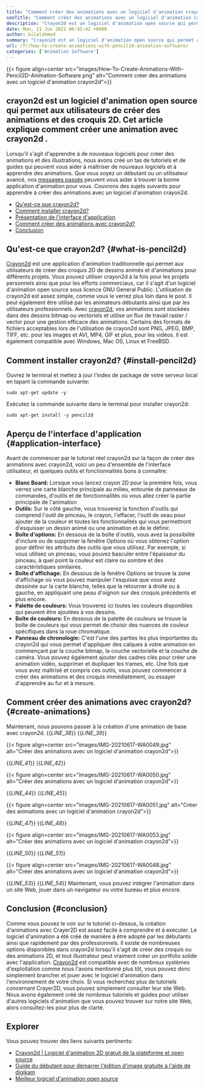 ```yaml
---
title: "Comment créer des animations avec un logiciel d'animation crayon2d" 
seoTitle: "Comment créer des animations avec un logiciel d'animation crayon2d" 
description: "Crayon2d est un logiciel d'animation open source qui permet aux utilisateurs de créer des animations et des croquis 2D. Cet article explique comment créer une animation avec crayon2d." 
date: Mon, 21 Jun 2021 06:45:42 +0000
author: bilalahmed
summary: "Crayon2d est un logiciel d'animation open source qui permet aux utilisateurs de créer des animations et des croquis 2D. Cet article explique comment créer une animation avec crayon2d." 
url: /fr/how-to-create-animations-with-pencil2d-animation-software/
categories: ['Animation Software']
---
```


{{< figure align=center src="images/How-To-Create-Animations-With-Pencil2D-Animation-Software.png" alt="Comment créer des animations avec un logiciel d'animation crayon2d">}}


## **crayon2d est un logiciel d'animation open source qui permet aux utilisateurs de créer des animations et des croquis 2D. Cet article explique comment créer une animation avec crayon2d** .
Lorsqu'il s'agit d'apprendre à de nouveaux logiciels pour créer des animations et des illustrations, nous avons créé un tas de tutoriels et de guides qui peuvent vous aider à maîtriser de nouveaux logiciels et à apprendre des animations. Que vous soyez un débutant ou un utilisateur avancé, nos [messages passés][1] peuvent vous aider à trouver la bonne application d'animation pour vous. Couvrons des sujets suivants pour apprendre à créer des animations avec un logiciel d'animation crayon2d.
  * [Qu'est-ce que crayon2d?][2]
  * [Comment installer crayon2d?][3]
  * [Présentation de l'interface d'application][4]
  * [Comment créer des animations avec crayon2d?][5]
  * [Conclusion][6]

## Qu'est-ce que crayon2d? {#what-is-pencil2d}

[Crayon2d][7] est une application d'animation traditionnelle qui permet aux utilisateurs de créer des croquis 2D de dessins animés et d'animations pour différents projets. Vous pouvez utiliser crayon2d à la fois pour les projets personnels ainsi que pour les efforts commerciaux, car il s'agit d'un logiciel d'animation open source sous licence GNU General Public. L'utilisation de crayon2d est assez simple, comme vous le verrez plus loin dans le post. Il peut également être utilisé par les animateurs débutants ainsi que par les utilisateurs professionnels.
Avec [crayon2d][7], vos animations sont stockées dans des dessins bitmap ou vectoriels et utilise un flux de travail raster / vector pour une gestion efficace des animations. Certains des formats de fichiers acceptables lors de l'utilisation de crayon2d sont PNG, JPEG, BMP, TIFF, etc. pour les images et AVI, MP4, GIF et plus, pour les vidéos. Il est également compatible avec Windows, Mac OS, Linux et FreeBSD.

## Comment installer crayon2d? {#install-pencil2d}

Ouvrez le terminal et mettez à jour l'index de package de votre serveur local en tapant la commande suivante:
```
sudo apt-get update -y

```
Exécutez la commande suivante dans le terminal pour installer crayon2d:
```
sudo apt-get install -y pencil2d

```

## Aperçu de l'interface d'application {#application-interface}

Avant de commencer par le tutoriel réel crayon2d sur la façon de créer des animations avec crayon2d, voici un peu d'ensemble de l'interface utilisateur, et quelques outils et fonctionnalités bons à connaître:
  * **Blanc Board:**  Lorsque vous lancez crayon 2D pour la première fois, vous verrez une carte blanche principale au milieu, entourée de panneaux de commandes, d'outils et de fonctionnalités où vous allez créer la partie principale de l'animation
  * **Outils:**  Sur le côté gauche, vous trouverez la fonction d'outils qui comprend l'outil de pinceau, le crayon, l'effacer, l'outil de seau pour ajouter de la couleur et toutes les fonctionnalités qui vous permettront d'esquisser un dessin animé ou une animation et de le définir.
  * **Boîte d'options:**  En dessous de la boîte d'outils, vous avez la possibilité d'inclure ou de supprimer la fenêtre Options où vous obtenez l'option pour définir les attributs des outils que vous utilisez. Par exemple, si vous utilisez un pinceau, vous pouvez basculer entre l'épaisseur du pinceau, à quel point la couleur est claire ou sombre et des caractéristiques similaires.
  * **Boîte d'affichage:**  En dessous de la fenêtre Options se trouve la zone d'affichage où vous pouvez manipuler l'esquisse que vous avez dessinée sur la carte blanche, telles que la retourner à droite ou à gauche, en appliquant une peau d'oignon sur des croquis précédents et plus encore.
  * **Palette de couleurs:**  Vous trouverez ici toutes les couleurs disponibles qui peuvent être ajoutées à vos dessins.
  * **Boîte de couleurs:**  En dessous de la palette de couleurs se trouve la boîte de couleurs qui vous permet de choisir des nuances de couleur spécifiques dans la roue chromatique.
  * **Panneau de chronologie:**  C'est l'une des parties les plus importantes du crayon2d qui vous permet d'appliquer des calques à votre animation en commençant par la couche bitmap, la couche vectorielle et la couche de caméra. Vous pouvez également ajouter des cadres clés pour créer une animation vidéo, supprimer et dupliquer les trames, etc.
Une fois que vous avez maîtrisé et compris ces outils, vous pouvez commencer à créer des animations et des croquis immédiatement, ou essayer d'apprendre au fur et à mesure.

## Comment créer des animations avec crayon2d? {#create-animations}

Maintenant, nous pouvons passer à la création d'une animation de base avec crayon2d.
{{_LINE_38_}}
{{_LINE_39_}}

{{< figure align=center src="images/IMG-20210617-WA0049.jpg" alt="Créer des animations avec un logiciel d'animation crayon2d">}}

{{_LINE_41_}}
{{_LINE_42_}}

{{< figure align=center src="images/IMG-20210617-WA0050.jpg" alt="Créer des animations avec un logiciel d'animation crayon2d">}}

{{_LINE_44_}}
{{_LINE_45_}}

{{< figure align=center src="images/IMG-20210617-WA0051.jpg" alt="Créer des animations avec un logiciel d'animation crayon2d">}}

{{_LINE_47_}}
{{_LINE_48_}}

{{< figure align=center src="images/IMG-20210617-WA0053.jpg" alt="Créer des animations avec un logiciel d'animation crayon2d">}}

{{_LINE_50_}}
{{_LINE_51_}}

{{< figure align=center src="images/IMG-20210617-WA0048.jpg" alt="Créer des animations avec un logiciel d'animation crayon2d">}}

{{_LINE_53_}}
{{_LINE_54_}}
Maintenant, vous pouvez intégrer l'animation dans un site Web, jouer dans un navigateur ou votre bureau et plus encore.

## Conclusion {#conclusion}

Comme vous pouvez le voir sur le tutoriel ci-dessus, la création d'animations avec Crayer2D est assez facile à comprendre et à exécuter. Le logiciel d'animation a été créé de manière à être adopté par les débutants ainsi que rapidement par des professionnels. Il existe de nombreuses options disponibles dans crayon2d lorsqu'il s'agit de créer des croquis ou des animations 2D, et tout illustrateur peut vraiment créer un portfolio solide avec l'application.
[Crayon2d][7] est compatible avec de nombreux systèmes d'exploitation comme nous l'avons mentionné plus tôt, vous pouvez donc simplement brancher et jouer avec le logiciel d'animation dans l'environnement de votre choix. Si vous recherchez plus de tutoriels concernant Crayer2D, vous pouvez simplement consulter leur site Web. Nous avons également créé de nombreux tutoriels et guides pour utiliser d'autres logiciels d'animation que vous pouvez trouver sur notre site Web, alors consultez-les pour plus de clarté.

## Explorer
Vous pouvez trouver des liens suivants pertinents:
  * [Crayon2d | Logiciel d'animation 2D gratuit de la plateforme et open source][7]
  * [Guide du débutant pour démarrer l'édition d'image gratuite à l'aide de digikam][8]
  * [Meilleur logiciel d'animation open source][9]



[1]: https://blog.containerize.com/
[2]: #what-is-pencil2d
[3]: #install-pencil2d
[4]: #application-interface
[5]: #create-animations
[6]: #conclusion
[7]: https://products.containerize.com/animation-software/pencil2d/
[8]: https://blog.containerize.com/animation-software/beginners-guide-to-start-free-image-editing-using-digikam/
[9]: https://products.containerize.com/animation-software/
